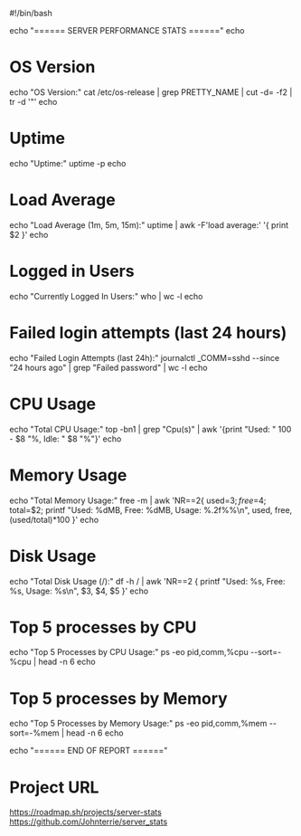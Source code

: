 #!/bin/bash

echo "====== SERVER PERFORMANCE STATS ======"
echo

# OS Version
echo "OS Version:"
cat /etc/os-release | grep PRETTY_NAME | cut -d= -f2 | tr -d '"'
echo

# Uptime
echo "Uptime:"
uptime -p
echo

# Load Average
echo "Load Average (1m, 5m, 15m):"
uptime | awk -F'load average:' '{ print $2 }'
echo

# Logged in Users
echo "Currently Logged In Users:"
who | wc -l
echo

# Failed login attempts (last 24 hours)
echo "Failed Login Attempts (last 24h):"
journalctl _COMM=sshd --since "24 hours ago" | grep "Failed password" | wc -l
echo

# CPU Usage
echo "Total CPU Usage:"
top -bn1 | grep "Cpu(s)" | awk '{print "Used: " 100 - $8 "%, Idle: " $8 "%"}'
echo

# Memory Usage
echo "Total Memory Usage:"
free -m | awk 'NR==2{
  used=$3;
  free=$4;
  total=$2;
  printf "Used: %dMB, Free: %dMB, Usage: %.2f%%\n", used, free, (used/total)*100
}'
echo

# Disk Usage
echo "Total Disk Usage (/):"
df -h / | awk 'NR==2 {
  printf "Used: %s, Free: %s, Usage: %s\n", $3, $4, $5
}'
echo

# Top 5 processes by CPU
echo "Top 5 Processes by CPU Usage:"
ps -eo pid,comm,%cpu --sort=-%cpu | head -n 6
echo

# Top 5 processes by Memory
echo "Top 5 Processes by Memory Usage:"
ps -eo pid,comm,%mem --sort=-%mem | head -n 6
echo

echo "====== END OF REPORT ======"

# Project URL
https://roadmap.sh/projects/server-stats
https://github.com/Johnterrie/server_stats